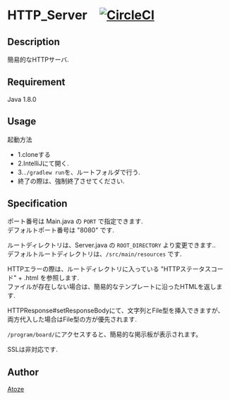 # HTTP_Server　[![CircleCI](https://circleci.com/gh/Atoze/HTTP_Server.svg?style=svg)](https://circleci.com/gh/Atoze/HTTP_Server)

## Description
簡易的なHTTPサーバ.

## Requirement
Java 1.8.0

## Usage
起動方法　　
* 1.cloneする　　
* 2.IntelliJにて開く.　
* 3.`./gradlew run`を、ルートフォルダで行う.　
* 終了の際は、強制終了させてください.

## Specification
ポート番号は Main.java の `PORT` で指定できます.<br>
デフォルトポート番号は "8080" です.

ルートディレクトリは、Server.java の `ROOT_DIRECTORY` より変更できます..<br>
デフォルトルートディレクトリは、`/src/main/resources` です.

HTTPエラーの際は、ルートディレクトリに入っている "HTTPステータスコード" + .html を参照します.<br>
ファイルが存在しない場合は、簡易的なテンプレートに沿ったHTMLを返します.

HTTPResponse#setResponseBodyにて、文字列とFile型を挿入できますが、
両方代入した場合はFile型の方が優先されます.

`/program/board/`にアクセスすると、簡易的な掲示板が表示されます。

SSLは非対応です.

## Author
[Atoze](https://github.com/Atoze)
